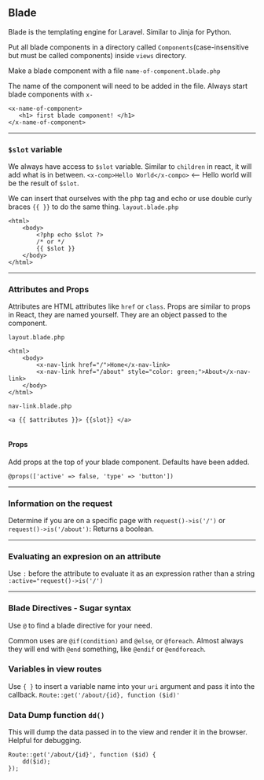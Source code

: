 ## Blade
Blade is the templating engine for Laravel. Similar to Jinja for Python.

Put all blade components in a directory called
`Components`(case-insensitive but must be called components) inside `views` directory.

Make a blade component with a file `name-of-component.blade.php`

The name of the component will need to be added in the file.
Always start blade components with `x-`

```injectablephp
<x-name-of-component>
   <h1> first blade component! </h1>
</x-name-of-component>
```

---
### `$slot` variable

We always have access to `$slot` variable. Similar to `children` in react,
it will add what is in between.
`<x-comp>Hello World</x-compo>` <-- Hello world will be the result of `$slot`.

We can insert that ourselves with the
php tag and echo or use double curly braces `{{ }}` to do the same thing.
`layout.blade.php`
```injectablephp
<html>
    <body> 
        <?php echo $slot ?>
        /* or */
        {{ $slot }}
    </body>
</html>
```

---
### Attributes and Props
Attributes are HTML attributes like `href` or `class`.
Props are similar to props in React, they are named yourself.
They are an object passed to the component.

`layout.blade.php`
```injectablephp
<html>
    <body> 
        <x-nav-link href="/">Home</x-nav-link>
        <x-nav-link href="/about" style="color: green;">About</x-nav-link>
    </body>
</html>
```

`nav-link.blade.php`
```injectablephp
<a {{ $attributes }}> {{slot}} </a> 
   
```

#### Props

Add props at the top of your blade component.
Defaults have been added.
```injectablephp
@props(['active' => false, 'type' => 'button'])
```

---
### Information on the request

Determine if you are on a specific page with
`request()->is('/')` or `request()->is('/about')`: Returns a boolean.

---
### Evaluating an expresion on an attribute
Use `:` before the attribute to evaluate it as an expression rather than a string
`:active="request()->is('/')`

---
### Blade Directives - Sugar syntax
Use `@` to find a blade directive for your need. 

Common uses are `@if(condition)` and `@else`, or `@foreach`. 
Almost always they will end with `@end` something, like `@endif` or `@endforeach`.

### Variables in view routes

Use `{ }` to insert a variable name into your `uri` argument and pass it into the callback.
`Route::get('/about/{id}, function ($id)'`

### Data Dump function `dd()`
This will dump the data passed in to the view and render it in the browser. 
Helpful for debugging.

```injectablephp
Route::get('/about/{id}', function ($id) {
    dd($id);
});
```
